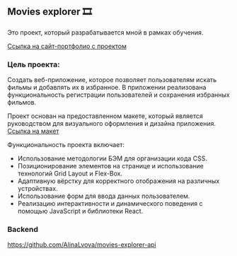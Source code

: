 ## Movies explorer 🎞️
Это проект, который разрабатывается мной в рамках обучения. 

[Ссылка на сайт-портфолио с проектом](https://movie.nomoredomains.rocks/)

### Цель проекта: 
Создать веб-приложение, которое позволяет пользователям искать фильмы и добавлять их в избранное. В приложении реализована функциональность регистрации пользователей и сохранения избранных фильмов.

Проект основан на предоставленном макете, который является руководством для визуального оформления и дизайна приложения.
[Ссылка на макет](https://www.figma.com/file/dXc0nCaqfagfrgaz3qCl7p/Diploma-(Copy)?type=design&node-id=37456%3A5649&mode=design&t=LqDryvvlAdE4iRmz-1)

Функциональность проекта включает:

* Использование методологии БЭМ для организации кода CSS.
* Позиционирование элементов на странице и использование технологий Grid Layout и Flex-Box.
* Адаптивную вёрстку для корректного отображения на различных устройствах.
* Использование форм для ввода данных пользователем.
* Реализацию интерактивности и динамического поведения с помощью JavaScript и библиотеки React.

### Backend

https://github.com/AlinaLvova/movies-explorer-api
